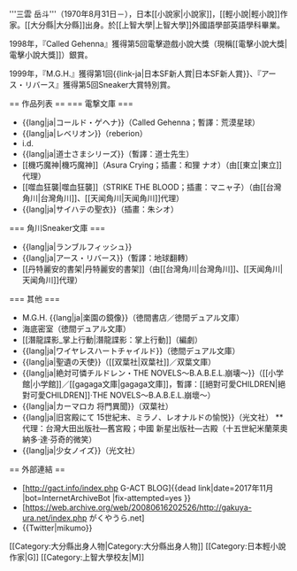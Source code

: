 '''三雲 岳斗'''（1970年8月31日－），日本[[小說家|小說家]]，[[輕小說|輕小說]]作家。[[大分縣|大分縣]]出身。於[[上智大學|上智大學]]外國語學部英語學科畢業。

1998年，『Called Gehenna』獲得第5回電擊遊戲小說大獎（現稱[[電擊小說大獎|電擊小說大獎]]）銀賞。

1999年，『M.G.H.』獲得第1回{{link-ja|日本SF新人賞|日本SF新人賞}}、『アース・リバース』獲得第5回Sneaker大賞特別賞。

== 作品列表 ==
=== 電撃文庫 ===
* {{lang|ja|コールド・ゲヘナ}}（Called Gehenna；暫譯：荒漠星球）
* {{lang|ja|レベリオン}}（reberion）
* i.d.
* {{lang|ja|道士さまシリーズ}}（暫譯：道士先生）
* [[機巧魔神|機巧魔神]]（Asura Crying；插畫：和狸 ナオ）（由[[東立|東立]]代理）
* [[噬血狂襲|噬血狂襲]]（STRIKE THE BLOOD；插畫：マニャ子）（由[[台灣角川|台灣角川]]、[[天闻角川|天闻角川]]代理）
* {{lang|ja|サイハテの聖衣}}（插畫：朱シオ）

=== 角川Sneaker文庫 ===
* {{lang|ja|ランブルフィッシュ}}
* {{lang|ja|アース・リバース}}（暫譯：地球翻轉）
* [[丹特麗安的書架|丹特麗安的書架]]（由[[台灣角川|台灣角川]]、[[天闻角川|天闻角川]]代理）

=== 其他 ===
* M.G.H. {{lang|ja|楽園の鏡像}}（徳間書店／徳間デュアル文庫）
* 海底密室（徳間デュアル文庫）
* [[潛龍諜影_掌上行動|潛龍諜影：掌上行動]]（編劇）
* {{lang|ja|ワイヤレスハートチャイルド}}（徳間デュアル文庫）
* {{lang|ja|聖遺の天使}}（[[双葉社|双葉社]]／双葉文庫）
* {{lang|ja|絶対可憐チルドレン・THE NOVELS～B.A.B.E.L.崩壊～}}（[[小学館|小学館]]／[[gagaga文庫|gagaga文庫]]，暫譯：[[絕對可愛CHILDREN|絕對可愛CHILDREN]]·THE NOVELS～B.A.B.E.L.崩壞～）
* {{lang|ja|カーマロカ 将門異聞}}（双葉社）
* {{lang|ja|旧宮殿にて 15世紀末、ミラノ、レオナルドの愉悦}}（光文社）
**代理：台灣大田出版社—舊宮殿；中國 新星出版社—古殿（十五世紀米蘭萊奧納多‧達‧芬奇的微笑）
* {{lang|ja|少女ノイズ}}（光文社）

== 外部連結 ==
* [http://gact.info/index.php G-ACT BLOG]{{dead link|date=2017年11月 |bot=InternetArchiveBot |fix-attempted=yes }}
* [https://web.archive.org/web/20080616202526/http://gakuya-ura.net/index.php がくやうら.net]
* {{Twitter|mikumo}}

[[Category:大分縣出身人物|Category:大分縣出身人物]]
[[Category:日本輕小說作家|G]]
[[Category:上智大學校友|M]]